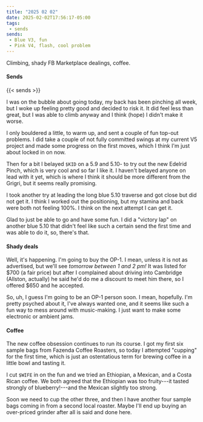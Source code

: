 ```yaml
---
title: "2025 02 02"
date: 2025-02-02T17:56:17-05:00
tags:
 - sends
sends:
 - Blue V3, fun
 - Pink V4, flash, cool problem
---
```


Climbing, shady FB Marketplace dealings, coffee.<!--more-->

#### Sends

{{< sends >}}

I was on the bubble about going today, my back has been pinching all week, but I
woke up feeling pretty good and decided to risk it. It did feel less than great,
but I was able to climb anyway and I think (hope) I didn't make it worse.

I only bouldered a little, to warm up, and sent a couple of fun top-out
problems. I did take a couple of not fully committed swings at my current V5
project and made some progress on the first moves, which I think I'm just about
locked in on now.

Then for a bit I belayed `$KID` on a 5.9 and 5.10- to try out the new Edelrid
Pinch, which is very cool and so far I like it. I haven't belayed anyone on lead
with it yet, which is where I think it should be more different from the Grigri,
but it seems really promising.

I took another try at leading the long blue 5.10 traverse and got close but did
not get it. I think I worked out the positioning, but my stamina and back were
both not feeling 100%. I think on the next attempt I can get it.

Glad to just be able to go and have some fun. I did a "victory lap" on another
blue 5.10 that didn't feel like such a certain send the first time and was able
to do it, so, there's that.

#### Shady deals

Well, it's happening. I'm going to buy the OP-1. I mean, unless it is not as
advertised, but we'll see *tomorrow between 1 and 2 pm!* It was listed for $700
(a fair price) but after I complained about driving into Cambridge (Allston,
actually) he said he'd do me a discount to meet him there, so I offered $650 and
he accepted.

So, uh, I guess I'm going to be an OP-1 person soon. I mean, hopefully. I'm
pretty psyched about it, I've always wanted one, and it seems like such a fun
way to mess around with music-making. I just want to make some electronic or
ambient jams.

#### Coffee

The new coffee obsession continues to run its course. I got my first six sample
bags from Fazenda Coffee Roasters, so today I attempted "cupping" for the first
time, which is just an ostentatious term for brewing coffee in a little bowl and
tasting it.

I cut `$WIFE` in on the fun and we tried an Ethiopian, a Mexican, and a Costa
Rican coffee. We both agreed that the Ethiopian was too fruity---it tasted
strongly of blueberry!---and the Mexican slightly too strong.

Soon we need to cup the other three, and then I have another four sample bags
coming in from a second local roaster. Maybe I'll end up buying an over-priced
grinder after all is said and done here.
